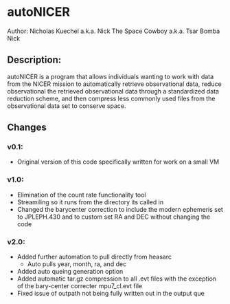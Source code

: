 # autoNICER

Author: Nicholas Kuechel a.k.a. Nick The Space Cowboy a.k.a. Tsar Bomba Nick

## Description: 

autoNICER is a program that allows individuals wanting to work with data from the NICER mission to automatically retrieve observational data, reduce observational the retrieved observational data through a standardized data reduction scheme, and then compress less commonly used files from the observational data set to conserve space. 

## Changes

### v0.1:
- Original version of this code specifically written for work on a small VM

### v1.0:
- Elimination of the count rate functionality tool
- Streamiling so it runs from the directory its called in
- Changed the barycenter correction to include the modern ephemeris set to JPLEPH.430 and to custom set RA and DEC without changing the code

### v2.0:
- Added further automation to pull directly from heasarc
	- Auto pulls year, month, ra, and dec
- Added auto queing generation option 
- Added automatic tar.gz compression to all .evt files with the exception of the bary-center correcter mpu7_cl.evt file
- Fixed issue of outpath not being fully written out in the output que
